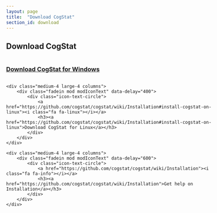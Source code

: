 ```yaml
---
layout: page
title:  "Download CogStat"
section_id: download
---
```


## Download CogStat



<div class="row" style="width: 60vw">
    <div class="medium-4 large-4 columns">
        <div class="fadein mod modIconText" data-delay="200">
            <div class="icon-text-circle">
                <a href="https://docs.google.com/forms/d/e/1FAIpQLSfHOGE3O-L2g9XihSHj-bvWDLJnYMot-moWhZ1jgbXcKHMFqg/viewform"><i class="fa fa-windows"></i></a>
                <h3><a href="https://docs.google.com/forms/d/e/1FAIpQLSfHOGE3O-L2g9XihSHj-bvWDLJnYMot-moWhZ1jgbXcKHMFqg/viewform">Download CogStat for Windows</a></h3>
            </div>
        </div>
    </div>
    
    <div class="medium-4 large-4 columns">
        <div class="fadein mod modIconText" data-delay="400">
            <div class="icon-text-circle">
                <a href="https://github.com/cogstat/cogstat/wiki/Installation#install-cogstat-on-linux"><i class="fa fa-linux"></i></a>
                <h3><a href="https://github.com/cogstat/cogstat/wiki/Installation#install-cogstat-on-linux">Download CogStat for Linux</a></h3>
            </div>
        </div>
    </div>
    
    <div class="medium-4 large-4 columns">
        <div class="fadein mod modIconText" data-delay="600">
            <div class="icon-text-circle">
                <a href="https://github.com/cogstat/cogstat/wiki/Installation"><i class="fa fa-info"></i></a>
                <h3><a href="https://github.com/cogstat/cogstat/wiki/Installation">Get help on Installation</a></h3>
            </div>
        </div>
    </div>
</div>
